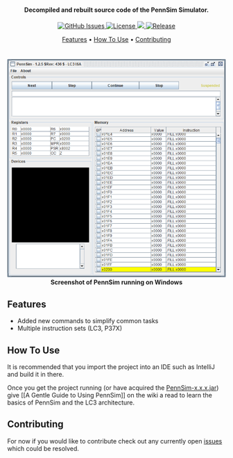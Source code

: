 <!-- HEADER -->
<h4 align="center">Decompiled and rebuilt source code of the PennSim Simulator.</h4>


<!-- SHIELDS -->
<p align="center">
  <a href="https://img.shields.io/github/issues/dadler64/PennSim">
    <img src="https://img.shields.io/github/issues/dadler64/PennSim.svg"
         alt="GitHub Issues"/>
  </a>
  <a href="https://img.shields.io/github/license/dadler64/PennSim">
    <img src="https://img.shields.io/github/license/dadler64/PennSim.svg"
          alt="License">
  </a>
  <a href="https://www.codacy.com/manual/dadler64/PennSim?utm_source=github.com&amp;utm_medium=referral&amp;utm_content=dadler64/PennSim&amp;utm_campaign=Badge_Grade">
    <img src="https://api.codacy.com/project/badge/Grade/d486b62e29c64597be96e34e5a0bb9f5"/>
  </a>
  <a href="https://img.shields.io/github/release/dadler64/PennSim">
    <img src="https://img.shields.io/github/release/dadler64/PennSim.svg"
          alt="Release">
  </a>
</p>

<!-- LINKS -->
<p align="center">
  <a href="#features">Features</a> •
  <a href="#how-to-use">How To Use</a> •
  <a href="#contributing">Contributing</a>
</p>

<!-- SCREENSHOT -->
<h4 align="center">
  <br>
    <a href=""><img src="src/main/resources/PennSim.png" alt="PennSim Screenshot"></a>
  <br>
    Screenshot of PennSim running on Windows
  <br>
</h4>


## Features

  * Added new commands to simplify common tasks
  * Multiple instruction sets (LC3, P37X)
  
## How To Use

  It is recommended that you import the project into an IDE such as IntelliJ and build it in there.

  Once you get the project running (or have acquired the [PennSim-x.x.x.jar](https://github.com/dadler64/PennSim/releases/)) give [[A Gentle Guide to Using PennSim]] on the wiki a read to learn the basics of PennSim and the LC3 architecture.

## Contributing

  For now if you would like to contribute check out any currently open [issues](https://github.com/dadler64/PennSim/issues) which could be resolved.
